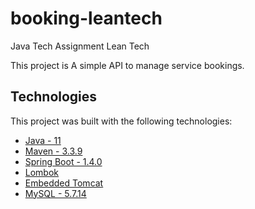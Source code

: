 # booking-leantech
Java Tech Assignment Lean Tech

This project is A simple API to manage service bookings.


Technologies
---
This project was built with the following technologies:

  - [Java - 11](http://www.oracle.com/technetwork/pt/java/javase/downloads/jdk11-downloads-2133151.html)
  - [Maven - 3.3.9](https://maven.apache.org/download.cgi)
  - [Spring Boot - 1.4.0](http://projects.spring.io/spring-boot/)
  - [Lombok](https://projectlombok.org/)
  - [Embedded Tomcat](http://tomcat.apache.org/)
  - [MySQL - 5.7.14](https://www.mysql.com/)
